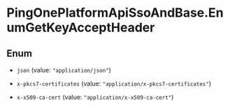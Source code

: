 # PingOnePlatformApiSsoAndBase.EnumGetKeyAcceptHeader

## Enum


* `json` (value: `"application/json"`)

* `x-pkcs7-certificates` (value: `"application/x-pkcs7-certificates"`)

* `x-x509-ca-cert` (value: `"application/x-x509-ca-cert"`)


